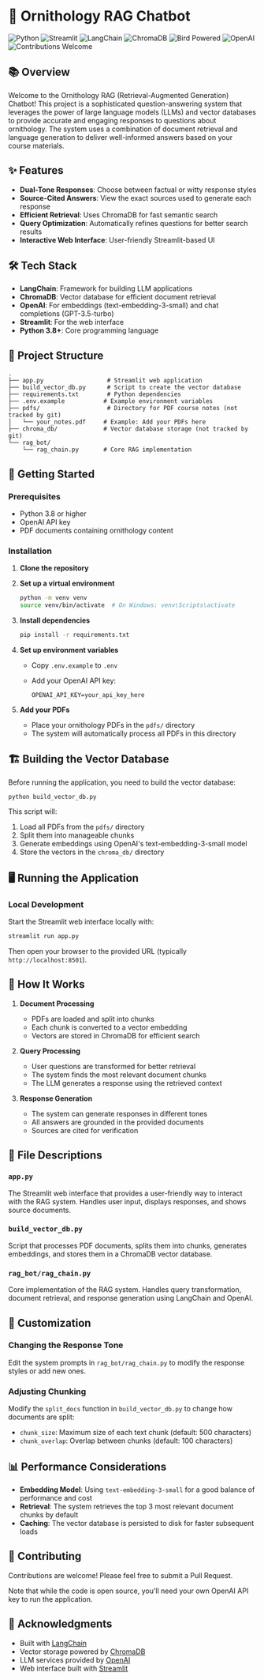 # 🦜 Ornithology RAG Chatbot

![Python](https://img.shields.io/badge/python-3.8+-blue)
![Streamlit](https://img.shields.io/badge/deployed%20on-Streamlit-FF4B4B?logo=streamlit&logoColor=white)
![LangChain](https://img.shields.io/badge/Built%20with-LangChain-0099ff?logo=data:image/png;base64,iVBORw0KGgoAAAANSUhEUgAAAAwAAAAOCAMAAABfEnjtAAAAXVBMVEUAAACZmZmZmZmZmZmZmZmZmZmZmZmZmZmZmZmZmZmZmZmZmZmZmZmZmZmZmZmZmZmZmZmZmZmZmZmZmZmZmZmZmZmZmZmZmZmZmZmZmZmZmZmZmZlj9PHcAAAAKHRSTlMABM3f3MIkCE1eVZwNBgkPyMnEvLu3hYGBj8jEwIBZV0gIXuEAAAAWUlEQVR42kXHQQ6AIAwEwK1Ivv9lIuC/JEBKU9Lm83MBplWQBiVGLDlYr/8FgA4rSgSR7hPBaIBj1AAJZcRRjxDWpdIsgdT1zLwhWlCl1z8Qm/Xh7BB/8gNxPAAAAAElFTkSuQmCC)
![ChromaDB](https://img.shields.io/badge/powered%20by-ChromaDB-black?logo=chromadb)
![Bird Powered](https://img.shields.io/badge/powered%20by-bird%20brains-9cf?style=flat-square)
![OpenAI](https://img.shields.io/badge/powered%20by-OpenAI-black?logo=openai)
![Contributions Welcome](https://img.shields.io/badge/contributions-welcome-brightgreen.svg?style=flat)

## 📚 Overview

Welcome to the Ornithology RAG (Retrieval-Augmented Generation) Chatbot! This project is a sophisticated question-answering system that leverages the power of large language models (LLMs) and vector databases to provide accurate and engaging responses to questions about ornithology. The system uses a combination of document retrieval and language generation to deliver well-informed answers based on your course materials.

## ✨ Features

- **Dual-Tone Responses**: Choose between factual or witty response styles
- **Source-Cited Answers**: View the exact sources used to generate each response
- **Efficient Retrieval**: Uses ChromaDB for fast semantic search
- **Query Optimization**: Automatically refines questions for better search results
- **Interactive Web Interface**: User-friendly Streamlit-based UI

## 🛠️ Tech Stack

- **LangChain**: Framework for building LLM applications
- **ChromaDB**: Vector database for efficient document retrieval
- **OpenAI**: For embeddings (text-embedding-3-small) and chat completions (GPT-3.5-turbo)
- **Streamlit**: For the web interface
- **Python 3.8+**: Core programming language

## 📂 Project Structure

```text
.
├── app.py                  # Streamlit web application
├── build_vector_db.py      # Script to create the vector database
├── requirements.txt        # Python dependencies
├── .env.example           # Example environment variables
├── pdfs/                   # Directory for PDF course notes (not tracked by git)
│   └── your_notes.pdf     # Example: Add your PDFs here
├── chroma_db/             # Vector database storage (not tracked by git)
└── rag_bot/
    └── rag_chain.py       # Core RAG implementation
```

## 🚀 Getting Started


### Prerequisites

- Python 3.8 or higher
- OpenAI API key
- PDF documents containing ornithology content


### Installation
1. **Clone the repository**

2. **Set up a virtual environment**

   ```bash
   python -m venv venv
   source venv/bin/activate  # On Windows: venv\Scripts\activate
   ```

3. **Install dependencies**

   ```bash
   pip install -r requirements.txt
   ```

4. **Set up environment variables**

   - Copy `.env.example` to `.env`
   - Add your OpenAI API key:

     ```env
     OPENAI_API_KEY=your_api_key_here
     ```

5. **Add your PDFs**

   - Place your ornithology PDFs in the `pdfs/` directory
   - The system will automatically process all PDFs in this directory

## 🏗️ Building the Vector Database

Before running the application, you need to build the vector database:

```bash
python build_vector_db.py
```

This script will:

1. Load all PDFs from the `pdfs/` directory
2. Split them into manageable chunks
3. Generate embeddings using OpenAI's text-embedding-3-small model
4. Store the vectors in the `chroma_db/` directory

## 🖥️ Running the Application

### Local Development

Start the Streamlit web interface locally with:

```bash
streamlit run app.py
```

Then open your browser to the provided URL (typically `http://localhost:8501`).

## 🧠 How It Works

1. **Document Processing**

   - PDFs are loaded and split into chunks
   - Each chunk is converted to a vector embedding
   - Vectors are stored in ChromaDB for efficient search

2. **Query Processing**

   - User questions are transformed for better retrieval
   - The system finds the most relevant document chunks
   - The LLM generates a response using the retrieved context

3. **Response Generation**

   - The system can generate responses in different tones
   - All answers are grounded in the provided documents
   - Sources are cited for verification

## 📝 File Descriptions

### `app.py`

The Streamlit web interface that provides a user-friendly way to interact with the RAG system. Handles user input, displays responses, and shows source documents.

### `build_vector_db.py`

Script that processes PDF documents, splits them into chunks, generates embeddings, and stores them in a ChromaDB vector database.

### `rag_bot/rag_chain.py`

Core implementation of the RAG system. Handles query transformation, document retrieval, and response generation using LangChain and OpenAI.

## 🔧 Customization

### Changing the Response Tone

Edit the system prompts in `rag_bot/rag_chain.py` to modify the response styles or add new ones.

### Adjusting Chunking

Modify the `split_docs` function in `build_vector_db.py` to change how documents are split:

- `chunk_size`: Maximum size of each text chunk (default: 500 characters)
- `chunk_overlap`: Overlap between chunks (default: 100 characters)

## 📊 Performance Considerations

- **Embedding Model**: Using `text-embedding-3-small` for a good balance of performance and cost
- **Retrieval**: The system retrieves the top 3 most relevant document chunks by default
- **Caching**: The vector database is persisted to disk for faster subsequent loads

## 🤝 Contributing

Contributions are welcome! Please feel free to submit a Pull Request.

Note that while the code is open source, you'll need your own OpenAI API key to run the application.

## 🙏 Acknowledgments

- Built with [LangChain](https://python.langchain.com/)
- Vector storage powered by [ChromaDB](https://www.trychroma.com/)
- LLM services provided by [OpenAI](https://openai.com/)
- Web interface built with [Streamlit](https://streamlit.io/)
